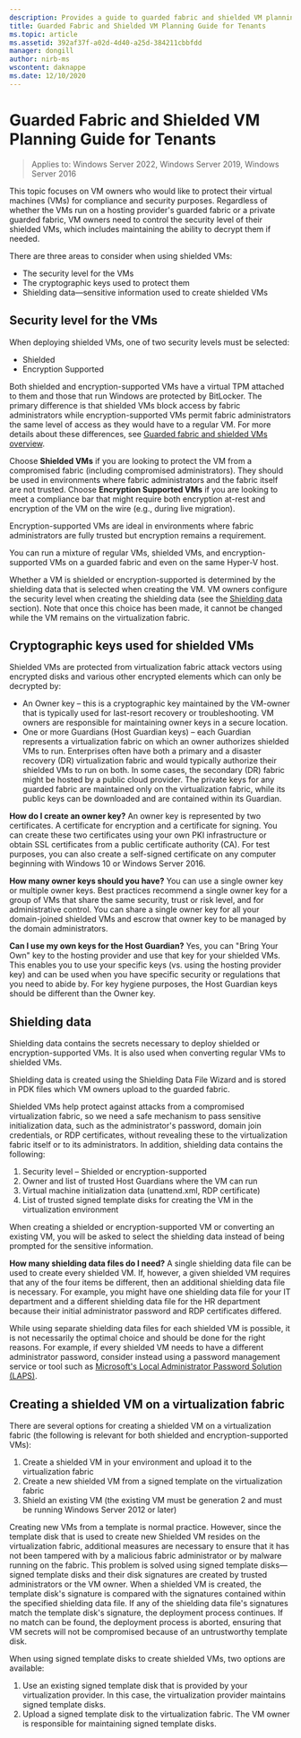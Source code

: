 ```yaml
---
description: Provides a guide to guarded fabric and shielded VM planning for VM owners who need to protect their virtual machines.
title: Guarded Fabric and Shielded VM Planning Guide for Tenants
ms.topic: article
ms.assetid: 392af37f-a02d-4d40-a25d-384211cbbfdd
manager: dongill
author: nirb-ms
wscontent: daknappe
ms.date: 12/10/2020
---
```


# Guarded Fabric and Shielded VM Planning Guide for Tenants

>Applies to: Windows Server 2022, Windows Server 2019, Windows Server 2016

This topic focuses on VM owners who would like to protect their virtual machines (VMs) for compliance and security purposes. Regardless of whether the VMs run on a hosting provider's guarded fabric or a private guarded fabric, VM owners need to control the security level of their shielded VMs, which includes maintaining the ability to decrypt them if needed.

There are three areas to consider when using shielded VMs:

- The security level for the VMs
- The cryptographic keys used to protect them
- Shielding data—sensitive information used to create shielded VMs

## Security level for the VMs

When deploying shielded VMs, one of two security levels must be selected:

- Shielded
- Encryption Supported

Both shielded and encryption-supported VMs have a virtual TPM attached to them and those that run Windows are protected by BitLocker. The primary difference is that shielded VMs block access by fabric administrators while encryption-supported VMs permit fabric administrators the same level of access as they would have to a regular VM. For more details about these differences, see [Guarded fabric and shielded VMs overview](guarded-fabric-and-shielded-vms.md).

Choose **Shielded VMs** if you are looking to protect the VM from a compromised fabric (including compromised administrators). They should be used in environments where fabric administrators and the fabric itself are not trusted. Choose **Encryption Supported VMs** if you are looking to meet a compliance bar that might require both encryption at-rest and encryption of the VM on the wire (e.g., during live migration).

Encryption-supported VMs are ideal in environments where fabric administrators are fully trusted but encryption remains a requirement.

You can run a mixture of regular VMs, shielded VMs, and encryption-supported VMs on a guarded fabric and even on the same Hyper-V host.

Whether a VM is shielded or encryption-supported is determined by the shielding data that is selected when creating the VM. VM owners configure the security level when creating the shielding data (see the [Shielding data](#shielding-data) section).
Note that once this choice has been made, it cannot be changed while the VM remains on the virtualization fabric.

## Cryptographic keys used for shielded VMs

Shielded VMs are protected from virtualization fabric attack vectors using encrypted disks and various other encrypted elements which can only be decrypted by:

- An Owner key – this is a cryptographic key maintained by the VM-owner that is typically used for last-resort recovery or troubleshooting. VM owners are responsible for maintaining owner keys in a secure location.
- One or more Guardians (Host Guardian keys) – each Guardian represents a virtualization fabric on which an owner authorizes shielded VMs to run. Enterprises often have both a primary and a disaster recovery (DR) virtualization fabric and would typically authorize their shielded VMs to run on both. In some cases, the secondary (DR) fabric might be hosted by a public cloud provider. The private keys for any guarded fabric are maintained only on the virtualization fabric, while its public keys can be downloaded and are contained within its Guardian.

**How do I create an owner key?** An owner key is represented by two certificates. A certificate for encryption and a certificate for signing. You can create these two certificates using your own PKI infrastructure or obtain SSL certificates from a public certificate authority (CA). For test purposes, you can also create a self-signed certificate on any computer beginning with Windows 10 or Windows Server 2016.

**How many owner keys should you have?** You can use a single owner key or multiple owner keys. Best practices recommend a single owner key for a group of VMs that share the same security, trust or risk level, and for administrative control. You can share a single owner key for all your domain-joined shielded VMs and escrow that owner key to be managed by the domain administrators.

**Can I use my own keys for the Host Guardian?** Yes, you can "Bring Your Own" key to the hosting provider and use that key for your shielded VMs. This enables you to use your specific keys (vs. using the hosting provider key) and can be used when you have specific security or regulations that you need to abide by. For key hygiene purposes, the Host Guardian keys should be different than the Owner key.

## Shielding data

Shielding data contains the secrets necessary to deploy shielded or encryption-supported VMs. It is also used when converting regular VMs to shielded VMs.

Shielding data is created using the Shielding Data File Wizard and is stored in PDK files which VM owners upload to the guarded fabric.

Shielded VMs help protect against attacks from a compromised virtualization fabric, so we need a safe mechanism to pass sensitive initialization data, such as the administrator's password, domain join credentials, or RDP certificates, without revealing these to the virtualization fabric itself or to its administrators. In addition, shielding data contains the following:

1. Security level – Shielded or encryption-supported
2. Owner and list of trusted Host Guardians where the VM can run
3. Virtual machine initialization data (unattend.xml, RDP certificate)
4. List of trusted signed template disks for creating the VM in the virtualization environment

When creating a shielded or encryption-supported VM or converting an existing VM, you will be asked to select the shielding data instead of being prompted for the sensitive information.

**How many shielding data files do I need?** A single shielding data file can be used to create every shielded VM. If, however, a given shielded VM requires that any of the four items be different, then an additional shielding data file is necessary. For example, you might have one shielding data file for your IT department and a different shielding data file for the HR department because their initial administrator password and RDP certificates differed.

While using separate shielding data files for each shielded VM is possible, it is not necessarily the optimal choice and should be done for the right reasons. For example, if every shielded VM needs to have a different administrator password, consider instead using a password management service or tool such as [Microsoft's Local Administrator Password Solution (LAPS)](https://www.microsoft.com/download/details.aspx?id=46899).

## Creating a shielded VM on a virtualization fabric

There are several options for creating a shielded VM on a virtualization fabric (the following is relevant for both shielded and encryption-supported VMs):

1. Create a shielded VM in your environment and upload it to the virtualization fabric
2. Create a new shielded VM from a signed template on the virtualization fabric
3. Shield an existing VM (the existing VM must be generation 2 and must be running Windows Server 2012 or later)

Creating new VMs from a template is normal practice. However, since the template disk that is used to create new Shielded VM resides on the virtualization fabric, additional measures are necessary to ensure that it has not been tampered with by a malicious fabric administrator or by malware running on the fabric. This problem is solved using signed template disks—signed template disks and their disk signatures are created by trusted administrators or the VM owner. When a shielded VM is created, the template disk's signature is compared with the signatures contained within the specified shielding data file. If any of the shielding data file's signatures match the template disk's signature, the deployment process continues. If no match can be found, the deployment process is aborted, ensuring that VM secrets will not be compromised because of an untrustworthy template disk.

When using signed template disks to create shielded VMs, two options are available:

1. Use an existing signed template disk that is provided by your virtualization provider. In this case, the virtualization provider maintains signed template disks.
2. Upload a signed template disk to the virtualization fabric. The VM owner is responsible for maintaining signed template disks.


